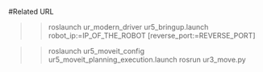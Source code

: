#Related URL





>> roslaunch ur_modern_driver ur5_bringup.launch robot_ip:=IP_OF_THE_ROBOT [reverse_port:=REVERSE_PORT]

>> roslaunch ur5_moveit_config ur5_moveit_planning_execution.launch
>> rosrun ur3_move.py

